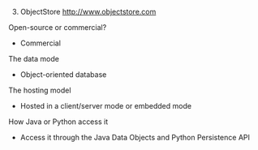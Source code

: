 3. ObjectStore
http://www.objectstore.com

Open-source or commercial? 
- Commercial 

The data mode 
- Object-oriented database 

The hosting model 
- Hosted in a client/server mode or embedded mode 

How Java or Python access it 
- Access it through the Java Data Objects and Python Persistence API 
